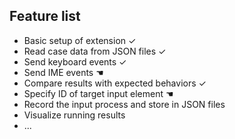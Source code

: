 ## Feature list

- Basic setup of extension ✓
- Read case data from JSON files ✓
- Send keyboard events ✓
- Send IME events ☚
- Compare results with expected behaviors ✓
- Specify ID of target input element ☚
- Record the input process and store in JSON files
- Visualize running results
- ...